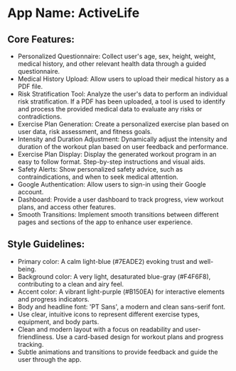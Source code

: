 # **App Name**: ActiveLife

## Core Features:

- Personalized Questionnaire: Collect user's age, sex, height, weight, medical history, and other relevant health data through a guided questionnaire.
- Medical History Upload: Allow users to upload their medical history as a PDF file.
- Risk Stratification Tool: Analyze the user's data to perform an individual risk stratification. If a PDF has been uploaded, a tool is used to identify and process the provided medical data to evaluate any risks or contradictions.
- Exercise Plan Generation: Create a personalized exercise plan based on user data, risk assessment, and fitness goals.
- Intensity and Duration Adjustment: Dynamically adjust the intensity and duration of the workout plan based on user feedback and performance.
- Exercise Plan Display: Display the generated workout program in an easy to follow format. Step-by-step instructions and visual aids.
- Safety Alerts: Show personalized safety advice, such as contraindications, and when to seek medical attention.
- Google Authentication: Allow users to sign-in using their Google account.
- Dashboard: Provide a user dashboard to track progress, view workout plans, and access other features.
- Smooth Transitions: Implement smooth transitions between different pages and sections of the app to enhance user experience.

## Style Guidelines:

- Primary color: A calm light-blue (#7EADE2) evoking trust and well-being.
- Background color: A very light, desaturated blue-gray (#F4F6F8), contributing to a clean and airy feel.
- Accent color: A vibrant light-purple (#B150EA) for interactive elements and progress indicators.
- Body and headline font: 'PT Sans', a modern and clean sans-serif font.
- Use clear, intuitive icons to represent different exercise types, equipment, and body parts.
- Clean and modern layout with a focus on readability and user-friendliness. Use a card-based design for workout plans and progress tracking.
- Subtle animations and transitions to provide feedback and guide the user through the app.